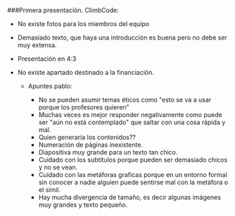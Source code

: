###Primera presentación. ClimbCode:

* No existe fotos para los miembros del equipo
* Demasiado texto, que haya una introducción es buena pero no debe ser muy extensa.
* Presentación en 4:3
* No existe apartado destinado a la financiación.

	* Apuntes pablo:

		* No se pueden asumir temas éticos como "esto se va a usar porque los profesores quieren"
		* Muchas veces es mejor responder negativamente como puede ser "aún no está contemplado" que saltar con una cosa rápida y mal.
		* Quien generaría los contenidos??
		* Numeración de páginas inexistente.
		* Diapositiva muy grande para un texto tan chico.
		* Cuidado con los subtítulos porque pueden ser demasiado chicos y no se vean.
		* Cuidado con las metáforas graficas porque en un entorno formal sin conocer a nadie alguien puede sentirse mal con la metáfora o el símil.
		* Hay mucha divergencia de tamaño, es decir algunas imágenes muy grandes y texto pequeño.
		
